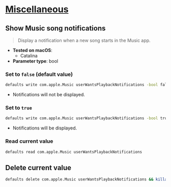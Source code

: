 # [Miscellaneous](../readme.md)

## Show Music song notifications

> Display a notification when a new song starts in the Music app.

- **Tested on macOS**:
  * Catalina
- **Parameter type**: bool

### Set to `false` (default value)
```bash
defaults write com.apple.Music userWantsPlaybackNotifications -bool false && killall Music
```
- Notifications will not be displayed.

### Set to `true`
```bash
defaults write com.apple.Music userWantsPlaybackNotifications -bool true && killall Music
```
- Notifications will be displayed.

### Read current value
```bash
defaults read com.apple.Music userWantsPlaybackNotifications
```

## Delete current value
```bash
defaults delete com.apple.Music userWantsPlaybackNotifications && killall Music
```
